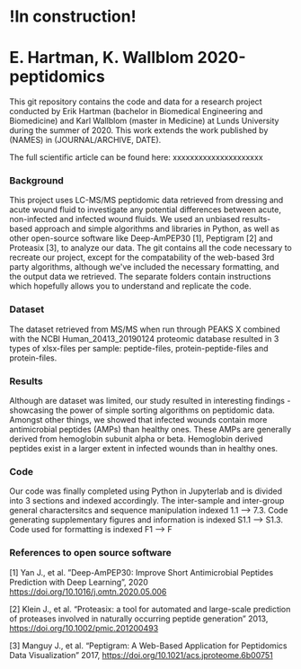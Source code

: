 # !In construction!
# E. Hartman, K. Wallblom 2020-peptidomics
This git repository contains the code and data for a research project conducted by Erik Hartman (bachelor in Biomedical Engineering and Biomedicine) and Karl Wallblom (master in Medicine) at Lunds University during the summer of 2020. This work extends the work published by (NAMES) in (JOURNAL/ARCHIVE, DATE). 

The full scientific article can be found here: xxxxxxxxxxxxxxxxxxxxx

### Background
This project uses LC-MS/MS peptidomic data retrieved from dressing and acute wound fluid to investigate any potential differences between acute, non-infected and infected wound fluids. We used an unbiased results-based approach and simple algorithms and libraries in Python, as well as other open-source software like Deep-AmPEP30 [1], Peptigram [2] and Proteasix [3], to analyze our data. The git contains all the code necessary to recreate our project, except for the compatability of the web-based 3rd party algorithms, although we've included the necessary formatting, and the output data we retrieved. The separate folders contain instructions which hopefully allows you to understand and replicate the code.

### Dataset
The dataset retrieved from MS/MS when run through PEAKS X combined with the NCBI Human_20413_20190124 proteomic database resulted in 3 types of xlsx-files per sample: peptide-files, protein-peptide-files and protein-files.

### Results
Although are dataset was limited, our study resulted in interesting findings - showcasing the power of simple sorting algorithms on peptidomic data. Amongst other things, we showed that infected wounds contain more antimicrobial peptides (AMPs) than healthy ones. These AMPs are generally derived from hemoglobin subunit alpha or beta. Hemoglobin derived peptides exist in a larger extent in infected wounds than in healthy ones. 

### Code
Our code was finally completed using Python in Jupyterlab and is divided into 3 sections and indexed accordingly. The inter-sample and inter-group general charactersitcs and sequence manipulation indexed 1.1 --> 7.3. Code generating supplementary figures and information is indexed S1.1 --> S1.3. Code used for formatting is indexed F1 --> F

### References to open source software
[1] Yan J., et al. ”Deep-AmPEP30: Improve Short Antimicrobial Peptides Prediction with Deep Learning”, 2020 https://doi.org/10.1016/j.omtn.2020.05.006

[2] Klein J., et al. “Proteasix: a tool for automated and large-scale prediction of proteases involved in naturally occurring peptide generation” 2013, https://doi.org/10.1002/pmic.201200493

[3] Manguy J., et al. “Peptigram: A Web-Based Application for Peptidomics Data Visualization” 2017, https://doi.org/10.1021/acs.jproteome.6b00751

